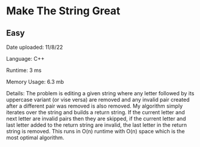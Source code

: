 
# Make The String Great

## Easy

Date uploaded: 11/8/22

Language: C++

Runtime: 3 ms

Memory Usage: 6.3 mb

Details: The problem is editing a given string where any letter followed by its uppercase variant (or vise versa) are removed and any invalid pair created after a different pair was removed is also removed. My algorithm simply iterates over the string and builds a return string. If the current letter and next letter are invalid pairs then they are skipped, if the current letter and last letter added to the return string are invalid, the last letter in the return string is removed. This runs in O(n) runtime with O(n) space which is the most optimal algorithm.
